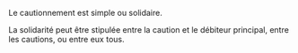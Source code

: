 Le cautionnement est simple ou solidaire.

La solidarité peut être stipulée entre la caution et le débiteur principal, entre les cautions, ou entre eux tous.
